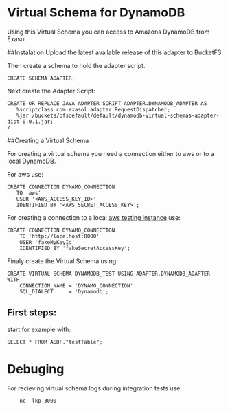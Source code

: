 # Virtual Schema for DynamoDB
Using this Virtual Schema you can access to Amazons DynamoDB from Exasol 

 ##Instalation
Upload the latest available release of this adapter to BucketFS.

Then create a schema to hold the adapter script.
```
CREATE SCHEMA ADAPTER;
```

Next create the Adapter Script:
 ```
CREATE OR REPLACE JAVA ADAPTER SCRIPT ADAPTER.DYNAMODB_ADAPTER AS
    %scriptclass com.exasol.adapter.RequestDispatcher;
    %jar /buckets/bfsdefault/default/dynamodb-virtual-schemas-adapter-dist-0.0.1.jar;
/
```

##Creating a Virtual Schema
 
For creating a virtual schema you need a connection either to aws or to a local DynamoDB.

For aws use: 
 ```
CREATE CONNECTION DYNAMO_CONNECTION
    TO 'aws'
    USER '<AWS_ACCESS_KEY_ID>'
    IDENTIFIED BY '<AWS_SECRET_ACCESS_KEY>';
```

For creating a connection to a local [aws testing instance](https://docs.aws.amazon.com/de_de/amazondynamodb/latest/developerguide/DynamoDBLocal.html) use:
```
CREATE CONNECTION DYNAMO_CONNECTION
    TO 'http://localhost:8000'
    USER 'fakeMyKeyId'
    IDENTIFIED BY 'fakeSecretAccessKey';

```

Finaly create the Virtual Schema using:
```
CREATE VIRTUAL SCHEMA DYNAMODB_TEST USING ADAPTER.DYNAMODB_ADAPTER WITH
    CONNECTION_NAME = 'DYNAMO_CONNECTION'
    SQL_DIALECT     = 'Dynamodb';
```

## First steps:
start for example with:
```
SELECT * FROM ASDF."testTable";
```

# Debuging
For recieving virtual schema logs during integration tests use:
```
    nc -lkp 3000
```

